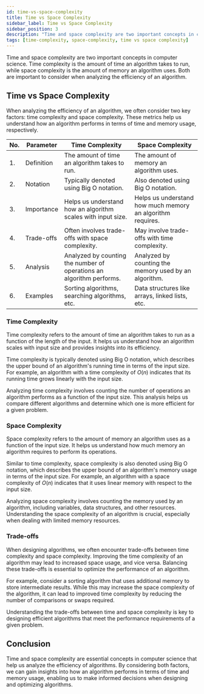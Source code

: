 ```yaml
---
id: time-vs-space-complexity
title: Time vs Space Complexity
sidebar_label: Time vs Space Complexity
sidebar_position: 3
description: "Time and space complexity are two important concepts in computer science. Time complexity is the amount of time an algorithm takes to run, while space complexity is the amount of memory an algorithm uses. Both are important to consider when analyzing the efficiency of an algorithm."
tags: [time-complexity, space-complexity, time vs space complexity]
---
```


Time and space complexity are two important concepts in computer science. Time complexity is the amount of time an algorithm takes to run, while space complexity is the amount of memory an algorithm uses. Both are important to consider when analyzing the efficiency of an algorithm.

<AdsComponent />

## Time vs Space Complexity

When analyzing the efficiency of an algorithm, we often consider two key factors: time complexity and space complexity. These metrics help us understand how an algorithm performs in terms of time and memory usage, respectively.

| **No.** | **Parameter** | **Time Complexity** | **Space Complexity** |
|---------|---------------|---------------------|----------------------|
| 1.      | Definition    | The amount of time an algorithm takes to run. | The amount of memory an algorithm uses. |
| 2.      | Notation      | Typically denoted using Big O notation. | Also denoted using Big O notation. |
| 3.      | Importance    | Helps us understand how an algorithm scales with input size. | Helps us understand how much memory an algorithm requires. |
| 4.      | Trade-offs    | Often involves trade-offs with space complexity. | May involve trade-offs with time complexity. |
| 5.      | Analysis      | Analyzed by counting the number of operations an algorithm performs. | Analyzed by counting the memory used by an algorithm. |
| 6.      | Examples      | Sorting algorithms, searching algorithms, etc. | Data structures like arrays, linked lists, etc. |

### Time Complexity

Time complexity refers to the amount of time an algorithm takes to run as a function of the length of the input. It helps us understand how an algorithm scales with input size and provides insights into its efficiency.

Time complexity is typically denoted using Big O notation, which describes the upper bound of an algorithm's running time in terms of the input size. For example, an algorithm with a time complexity of $O(n)$ indicates that its running time grows linearly with the input size.

Analyzing time complexity involves counting the number of operations an algorithm performs as a function of the input size. This analysis helps us compare different algorithms and determine which one is more efficient for a given problem.

<Ads />

### Space Complexity

Space complexity refers to the amount of memory an algorithm uses as a function of the input size. It helps us understand how much memory an algorithm requires to perform its operations.

Similar to time complexity, space complexity is also denoted using Big O notation, which describes the upper bound of an algorithm's memory usage in terms of the input size. For example, an algorithm with a space complexity of $O(n)$ indicates that it uses linear memory with respect to the input size.

Analyzing space complexity involves counting the memory used by an algorithm, including variables, data structures, and other resources. Understanding the space complexity of an algorithm is crucial, especially when dealing with limited memory resources.

### Trade-offs

When designing algorithms, we often encounter trade-offs between time complexity and space complexity. Improving the time complexity of an algorithm may lead to increased space usage, and vice versa. Balancing these trade-offs is essential to optimize the performance of an algorithm.

For example, consider a sorting algorithm that uses additional memory to store intermediate results. While this may increase the space complexity of the algorithm, it can lead to improved time complexity by reducing the number of comparisons or swaps required.

Understanding the trade-offs between time and space complexity is key to designing efficient algorithms that meet the performance requirements of a given problem.

<AdsComponent />

## Conclusion

Time and space complexity are essential concepts in computer science that help us analyze the efficiency of algorithms. By considering both factors, we can gain insights into how an algorithm performs in terms of time and memory usage, enabling us to make informed decisions when designing and optimizing algorithms.
